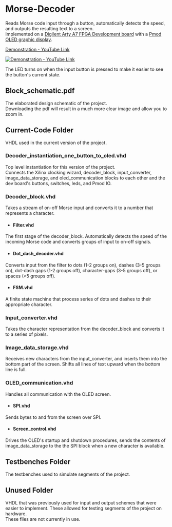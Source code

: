 # Morse-Decoder
Reads Morse code input through a button, automatically detects the speed, and outputs the resulting text to a screen.   
Implemented on a [Digilent Arty A7 FPGA Development board](https://store.digilentinc.com/arty-a7-artix-7-fpga-development-board/) with a [Pmod OLED graphic display](https://store.digilentinc.com/pmod-oled-128-x-32-pixel-monochromatic-oled-display/).

[Demonstration - YouTube Link](https://youtu.be/lpAaF3Yb4CQ)
<br>  

[![Demonstration - YouTube Link](https://i.ytimg.com/vi/lpAaF3Yb4CQ/hqdefault.jpg)](https://youtu.be/lpAaF3Yb4CQ)

The LED turns on when the input button is pressed to make it easier to see the button's current state.

## Block_schematic.pdf
The elaborated design schematic of the project.  
Downloading the pdf will result in a much more clear image and allow you to zoom in.

## Current-Code Folder
VHDL used in the current version of the project.

### Decoder_instantiation_one_button_to_oled.vhd
Top level instantiation for this version of the project.  
Connects the Xilinx clocking wizard, decoder_block, input_converter, image_data_storage, and oled_communication blocks to each other and the dev board's buttons, switches, leds, and Pmod IO.

### Decoder_block.vhd   
Takes a stream of on-off Morse input and converts it to a number that represents a character.

* #### Filter.vhd  
The first stage of the decoder_block. Automatically detects the speed of the incoming Morse code and converts groups of input to on-off signals.

* #### Dot_dash_decoder.vhd
Converts input from the filter to dots (1-2 groups on), dashes (3-5 groups on), dot-dash gaps (1-2 groups off), character-gaps (3-5 groups off), or spaces (>5 groups off).

* #### FSM.vhd
A finite state machine that process series of dots and dashes to their appropriate character.

### Input_converter.vhd
Takes the character representation from the decoder_block and converts it to a series of pixels.

### Image_data_storage.vhd
Receives new characters from the input_converter, and inserts them into the bottom part of the screen. Shifts all lines of text upward when the bottom line is full.

### OLED_communication.vhd  
Handles all communication with the OLED screen.

* #### SPI.vhd  
Sends bytes to and from the screen over SPI.

* #### Screen_control.vhd  
Drives the OLED's startup and shutdown procedures, sends the contents of image_data_storage to the the SPI block when a new character is available.

## Testbenches Folder  
The testbenches used to simulate segments of the project.

## Unused Folder
VHDL that was previously used for input and output schemes that were easier to implement. These allowed for testing segments of the project on hardware.  
These files are not currently in use.
